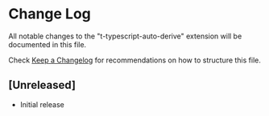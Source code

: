 # Change Log

All notable changes to the "t-typescript-auto-derive" extension will be documented in this file.

Check [Keep a Changelog](http://keepachangelog.com/) for recommendations on how to structure this file.

## [Unreleased]

- Initial release